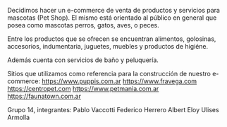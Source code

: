 Decidimos hacer un e-commerce de venta de productos y servicios para mascotas (Pet Shop).
El mismo está orientado al público en general que posea como mascotas perros, gatos, aves, o peces.

Entre los productos que se ofrecen se encuentran alimentos, golosinas, accesorios, indumentaria,
juguetes, muebles y productos de higiéne.

Además cuenta con servicios de baño y peluquería. 

Sitios que utilizamos como referencia para la construcción de nuestro e-commerce:
https://www.puppis.com.ar
https://www.fravega.com
https://centropet.com
https://www.petmania.com.ar
https://faunatown.com.ar

Grupo 14, integrantes:
Pablo Vaccotti
Federico Herrero
Albert Eloy
Ulises Armolla
